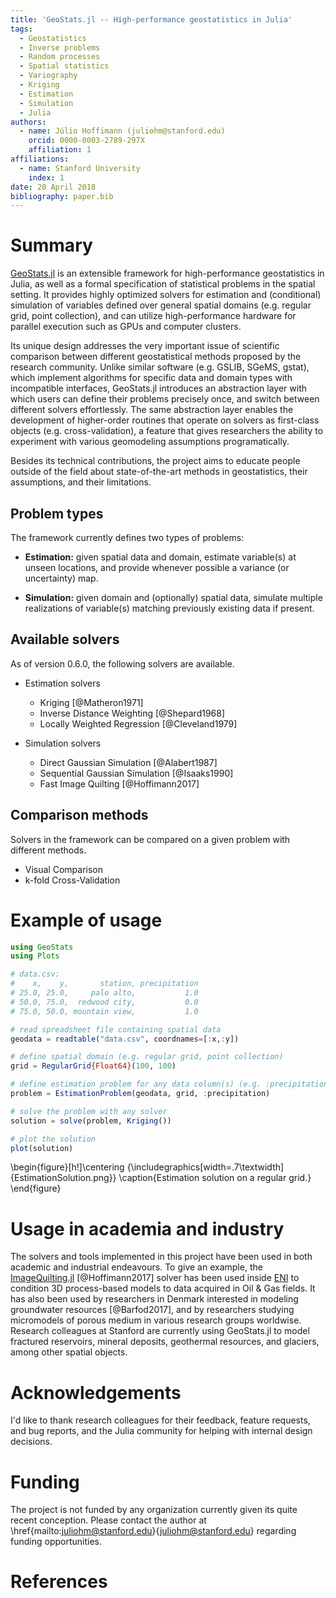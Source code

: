 ```yaml
---
title: 'GeoStats.jl -- High-performance geostatistics in Julia'
tags:
  - Geostatistics
  - Inverse problems
  - Random processes
  - Spatial statistics
  - Variography
  - Kriging
  - Estimation
  - Simulation
  - Julia
authors:
  - name: Júlio Hoffimann (juliohm@stanford.edu)
    orcid: 0000-0003-2789-297X
    affiliation: 1
affiliations:
  - name: Stanford University
    index: 1
date: 20 April 2018
bibliography: paper.bib
---
```


# Summary

[GeoStats.jl](https://github.com/juliohm/GeoStats.jl) is an extensible framework
for high-performance geostatistics in Julia, as well as a formal specification of
statistical problems in the spatial setting. It provides highly optimized solvers
for estimation and (conditional) simulation of variables defined over general spatial
domains (e.g. regular grid, point collection), and can utilize high-performance
hardware for parallel execution such as GPUs and computer clusters.

Its unique design addresses the very important issue of scientific comparison
between different geostatistical methods proposed by the research community.
Unlike similar software (e.g. GSLIB, SGeMS, gstat), which implement algorithms
for specific data and domain types with incompatible interfaces, GeoStats.jl
introduces an abstraction layer with which users can define their problems
precisely once, and switch between different solvers effortlessly. The same
abstraction layer enables the development of higher-order routines that operate
on solvers as first-class objects (e.g. cross-validation), a feature that gives
researchers the ability to experiment with various geomodeling assumptions
programatically.

Besides its technical contributions, the project aims to educate people outside
of the field about state-of-the-art methods in geostatistics, their assumptions,
and their limitations.

## Problem types

The framework currently defines two types of problems:

- **Estimation:** given spatial data and domain, estimate variable(s) at unseen locations,
and provide whenever possible a variance (or uncertainty) map.

- **Simulation:** given domain and (optionally) spatial data, simulate multiple realizations
of variable(s) matching previously existing data if present.

## Available solvers

As of version 0.6.0, the following solvers are available.

- Estimation solvers

    * Kriging [@Matheron1971]
    * Inverse Distance Weighting [@Shepard1968]
    * Locally Weighted Regression [@Cleveland1979]

- Simulation solvers

    * Direct Gaussian Simulation [@Alabert1987]
    * Sequential Gaussian Simulation [@Isaaks1990]
    * Fast Image Quilting [@Hoffimann2017]

## Comparison methods

Solvers in the framework can be compared on a given problem with different methods.

- Visual Comparison
- k-fold Cross-Validation

# Example of usage

```julia
using GeoStats
using Plots

# data.csv:
#    x,    y,       station, precipitation
# 25.0, 25.0,     palo alto,           1.0
# 50.0, 75.0,  redwood city,           0.0
# 75.0, 50.0, mountain view,           1.0

# read spreadsheet file containing spatial data
geodata = readtable("data.csv", coordnames=[:x,:y])

# define spatial domain (e.g. regular grid, point collection)
grid = RegularGrid{Float64}(100, 100)

# define estimation problem for any data column(s) (e.g. :precipitation)
problem = EstimationProblem(geodata, grid, :precipitation)

# solve the problem with any solver
solution = solve(problem, Kriging())

# plot the solution
plot(solution)
```
\begin{figure}[h!]\centering
  {\includegraphics[width=.7\textwidth]{EstimationSolution.png}}
  \caption{Estimation solution on a regular grid.}
\end{figure}

# Usage in academia and industry

The solvers and tools implemented in this project have been used in both academic and industrial endeavours.
To give an example, the [ImageQuilting.jl](https://github.com/juliohm/ImageQuilting.jl)
[@Hoffimann2017] solver has been used inside [ENI](https://www.eni.com)
to condition 3D process-based models to data acquired in Oil \& Gas fields.
It has also been used by researchers in Denmark interested in modeling groundwater
resources [@Barfod2017], and by researchers studying micromodels of porous medium
in various research groups worldwise. Research colleagues at Stanford are currently
using GeoStats.jl to model fractured reservoirs, mineral deposits, geothermal resources,
and glaciers, among other spatial objects.

# Acknowledgements

I'd like to thank research colleagues for their feedback, feature requests, and
bug reports, and the Julia community for helping with internal design decisions.

# Funding

The project is not funded by any organization currently given its quite recent conception.
Please contact the author at \href{mailto:juliohm@stanford.edu}{juliohm@stanford.edu}
regarding funding opportunities.

# References

